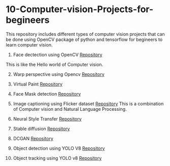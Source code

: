 # 10-Computer-vision-Projects-for-begineers

This repository includes different types of computer vision projects that can be done using OpenCV package of python and tensorflow for begineers to learn computer vision.

1) Face dectection using OpenCV
  [Repository](https://github.com/nelson123-lab/Face-recognition-using-python)

This is like the Hello world of Computer vision.

2) Warp perspective using Opencv
  [Repository](https://github.com/nelson123-lab/warp_perspective)

3) Virtual Paint
  [Repository](https://github.com/nelson123-lab/Virtual_paint)

4) Face Mask detection
  [Repository](https://github.com/nelson123-lab/Face-Mask-detection---3)

5) Image captioning using Flicker dataset
  [Repository](https://github.com/nelson123-lab/Image-Captioning-using-Flicker_dataset)
This is a combination of Computer vision and Natural Language Processing.

6) Neural Style Transfer
  [Repository](https://github.com/nelson123-lab/Neural-style-transfer-)
  
7) Stable diffusion
  [Repository](https://github.com/nelson123-lab/Stable-diffusion-implementation-)

8) DCGAN
  [Repository](https://github.com/nelson123-lab/DCGAN_Neural_Network)

9) Object detection using YOLO V8
  [Repository](https://github.com/nelson123-lab/Object-detection-using-YOLO-v8/settings)

10) Object tracking using YOLO v8
  [Repository](https://github.com/nelson123-lab/YOLOv8_Segmentation_DeepSORT_Object_Tracking)

